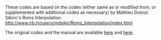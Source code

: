 These codes are based on the codes (either same as or modified from, or supplemented with additional codes as necessary) by Mathieu Dutout Sikiric's Roms Interpolation. 
http://www.irb.hr/users/mdsikir/Roms_Interpolation/index.html

The original codes and the manual are available [here](http://www.irb.hr/users/mdsikir/Roms_Interpolation/Roms_Interpolation.tar.gz)  and [here](http://www.irb.hr/users/mdsikir/Roms_Interpolation/Manual.pdf). 


